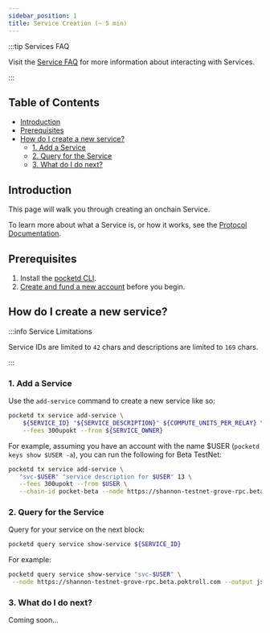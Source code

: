 ```yaml
---
sidebar_position: 1
title: Service Creation (~ 5 min)
---
```


<!-- TODO(@olshansky):

- Add details about maintaining a service
- Add details about deleting a service
- Add details about updating the service API
- Add details about updating the service description
- Add details about updating the service compute units per relay -->

:::tip Services FAQ

Visit the [Service FAQ](../4_faq/1_service_faq.md) for more information about interacting with Services.

:::

## Table of Contents <!-- omit in toc -->

- [Introduction](#introduction)
- [Prerequisites](#prerequisites)
- [How do I create a new service?](#how-do-i-create-a-new-service)
  - [1. Add a Service](#1-add-a-service)
  - [2. Query for the Service](#2-query-for-the-service)
  - [3. What do I do next?](#3-what-do-i-do-next)

## Introduction

This page will walk you through creating an onchain Service.

To learn more about what a Service is, or how it works, see the [Protocol Documentation](../../protocol/).

## Prerequisites

1. Install the [pocketd CLI](../../2_explore/user_guide/1_pocketd_cli.md).
2. [Create and fund a new account](../../2_explore/user_guide/2_create_new_account_cli.md) before you begin.

## How do I create a new service?

:::info Service Limitations

Service IDs are limited to `42` chars and descriptions are limited to `169` chars.

:::

### 1. Add a Service

Use the `add-service` command to create a new service like so:

```bash
pocketd tx service add-service \
    ${SERVICE_ID} "${SERVICE_DESCRIPTION}" ${COMPUTE_UNITS_PER_RELAY} \
    --fees 300upokt --from ${SERVICE_OWNER}
```

For example, assuming you have an account with the name $USER (`pocketd keys show $USER -a`), you can run the following for Beta TestNet:

```bash
pocketd tx service add-service \
   "svc-$USER" "service description for $USER" 13 \
   --fees 300upokt --from $USER \
   --chain-id pocket-beta --node https://shannon-testnet-grove-rpc.beta.poktroll.com
```

### 2. Query for the Service

Query for your service on the next block:

```bash
pocketd query service show-service ${SERVICE_ID}
```

For example:

```bash
pocketd query service show-service "svc-$USER" \
 --node https://shannon-testnet-grove-rpc.beta.poktroll.com --output json | jq
```

### 3. What do I do next?

Coming soon...

<!-- TODO(@olshansk) Finish this part -->
